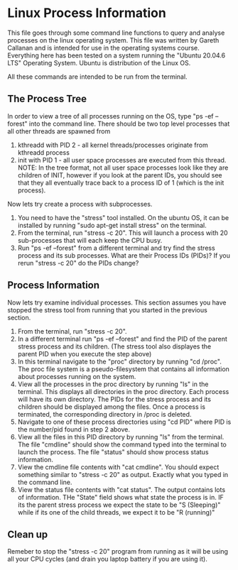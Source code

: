 # Linux Process Information

This file goes through some command line functions to query and analyse processes on the linux operating system. This file was written by Gareth Callanan and is intended for use in the operating systems course. Everything here has been tested on a system running the "Ubuntu 20.04.6 LTS" Operating System. Ubuntu is distribution of the Linux OS.

All these commands are intended to be run from the terminal.

## The Process Tree

In order to view a tree of all processes running on the OS, type "ps -ef –forest" into the command line. There should be two top level processes that all other threads are spawned from
1. kthreadd with PID 2 - all kernel threads/processes originate from kthreadd process
2. init with PID 1 - all user space processes are executed from this thread. NOTE: In the tree format, not all user space processes look like they are children of INIT, however if you look at the parent IDs, you should see that they all eventually trace back to a process ID of 1 (which is the init process).

Now lets try create a process with subprocesses.
1. You need to have the "stress" tool installed. On the ubuntu OS, it can be installed by running "sudo apt-get install stress" on the terminal.
2. From the terminal, run "stress -c 20". This will launch a process with 20 sub-processes that will each keep the CPU busy.
3. Run "ps -ef –forest" from a different terminal and try find the stress process and its sub processes. What are their Process IDs (PIDs)? If you rerun "stress -c 20" do the PIDs change?

## Process Information

Now lets try examine individual processes. This section assumes you have stopped the stress tool from running that you started in the previous section.
1. From the terminal, run "stress -c 20".
2. In a different terminal run "ps -ef –forest" and find the PID of the parent stress process and its children. (The stress tool also displayes the parent PID when you execute the step above)
3. In this terminal navigate to the "proc" directory by running "cd /proc". The proc file system is a pseudo-filesystem that contains all information about processes running on the system.
4. View all the processes in the proc directory by running "ls" in the terminal. This displays all directories in the proc directory. Each process will have its own directory. The PIDs for the stress process and its children should be displayed among the files. Once a process is terminated, the corresponding directory in /proc is deleted.
5. Navigate to one of these process directories using "cd PID" where PID is the number/pid found in step 2 above.
6. View all the files in this PID directory by running "ls" from the terminal. The file "cmdline" should show the command typed into the terminal to launch the process. The file "status" should show process status information.
7. View the cmdline file contents with "cat cmdline". You should expect something similar to "stress -c 20" as output. Exactly what you typed in the command line.
8. View the status file contents with "cat status". The output contains lots of information. THe "State" field shows what state the process is in. IF its the parent stress process we expect the state to be "S (Sleeping)" while if its one of the child threads, we expect it to be "R (running)"

## Clean up

Remeber to stop the "stress -c 20" program from running as it will be using all your CPU cycles (and drain you laptop battery if you are using it).